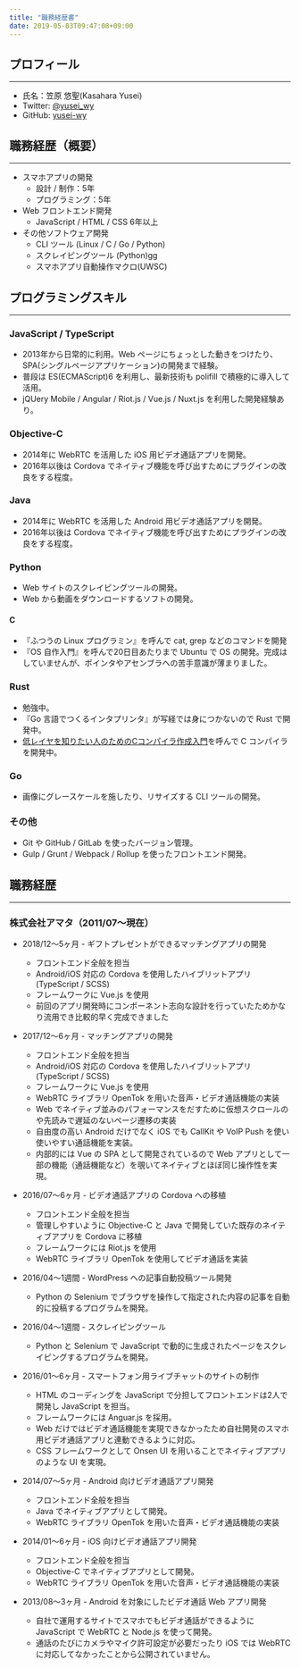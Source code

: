 ```yaml
---
title: "職務経歴書"
date: 2019-05-03T09:47:08+09:00
---
```


## プロフィール

---

* 氏名：笠原 悠聖(Kasahara Yusei)
* Twitter: [@yusei_wy](https://twitter.com/yusei_wy)
* GitHub: [yusei-wy](https://github.com/yusei-wy)


## 職務経歴（概要）

---

* スマホアプリの開発
  * 設計 / 制作：5年
  * プログラミング：5年
* Web フロントエンド開発
  * JavaScript / HTML / CSS 6年以上
* その他ソフトウェア開発
  * CLI ツール (Linux / C / Go / Python)
  * スクレイピングツール (Python)gg
  * スマホアプリ自動操作マクロ(UWSC)

## プログラミングスキル

---

### JavaScript / TypeScript
  * 2013年から日常的に利用。Web ページにちょっとした動きをつけたり、SPA(シングルページアプリケーション)の開発まで経験。
  * 普段は ES(ECMAScript)6 を利用し、最新技術も polifill で積極的に導入して活用。
  * jQUery Mobile / Angular / Riot.js / Vue.js / Nuxt.js を利用した開発経験あり。

### Objective-C
  * 2014年に WebRTC を活用した iOS 用ビデオ通話アプリを開発。
  * 2016年以後は Cordova でネイティブ機能を呼び出すためにプラグインの改良をする程度。

### Java
  * 2014年に WebRTC を活用した Android 用ビデオ通話アプリを開発。
  * 2016年以後は Cordova でネイティブ機能を呼び出すためにプラグインの改良をする程度。

### Python
  * Web サイトのスクレイピングツールの開発。
  * Web から動画をダウンロードするソフトの開発。

#### C
  * 『ふつうの Linux プログラミン』を呼んで cat, grep などのコマンドを開発
  * 『OS 自作入門』を呼んで20日目あたりまで Ubuntu で OS の開発。完成はしていませんが、ポインタやアセンブラへの苦手意識が薄まりました。

### Rust
  * 勉強中。
  * 『Go 言語でつくるインタプリンタ』が写経では身につかないので Rust で開発中。
  * [低レイヤを知りたい人のためのCコンパイラ作成入門](https://www.sigbus.info/compilerbook/)を呼んで C コンパイラを開発中。

### Go
  * 画像にグレースケールを施したり、リサイズする CLI ツールの開発。

### その他
  * Git や GitHub / GitLab を使ったバージョン管理。
  * Gulp / Grunt / Webpack / Rollup を使ったフロントエンド開発。

## 職務経歴

---

### 株式会社アマタ（2011/07〜現在）

- 2018/12〜5ヶ月 - ギフトプレゼントができるマッチングアプリの開発
  - フロントエンド全般を担当
  - Android/iOS 対応の Cordova を使用したハイブリットアプリ(TypeScript / SCSS)
  - フレームワークに Vue.js を使用
  - 前回のアプリ開発時にコンポーネント志向な設計を行っていたためかなり流用でき比較的早く完成できました

- 2017/12〜6ヶ月 - マッチングアプリの開発
  - フロントエンド全般を担当
  - Android/iOS 対応の Cordova を使用したハイブリットアプリ(TypeScript / SCSS)
  - フレームワークに Vue.js を使用
  - WebRTC ライブラリ OpenTok を用いた音声・ビデオ通話機能の実装
  - Web でネイティブ並みのパフォーマンスをだすために仮想スクロールのや先読みで遅延のないページ遷移の実装
  - 自由度の高い Android だけでなく iOS でも CallKit や VoIP Push を使い使いやすい通話機能を実装。
  - 内部的には Vue の SPA として開発されているので Web アプリとして一部の機能（通話機能など）を覗いてネイティブとほぼ同じ操作性を実現。

- 2016/07〜6ヶ月 - ビデオ通話アプリの Cordova への移植
  - フロントエンド全般を担当
  - 管理しやすいように Objective-C と Java で開発していた既存のネイティブアプリを Cordova に移植
  - フレームワークには Riot.js を使用
  - WebRTC ライブラリ OpenTok を使用してビデオ通話を実装

- 2016/04〜1週間 - WordPress への記事自動投稿ツール開発
  - Python の Selenium でブラウザを操作して指定された内容の記事を自動的に投稿するプログラムを開発。

- 2016/04〜1週間 - スクレイピングツール
  - Python と Selenium で JavaScript で動的に生成されたページをスクレイピングするプログラムを開発。

- 2016/01〜6ヶ月 - スマートフォン用ライブチャットのサイトの制作
  - HTML のコーディングを JavaScript で分担してフロントエンドは2人で開発し JavaScript を担当。
  - フレームワークには Anguar.js を採用。
  - Web だけではビデオ通話機能を実現できなかったため自社開発のスマホ用ビデオ通話アプリと連動できるように対応。
  - CSS フレームワークとして Onsen UI を用いることでネイティブアプリのような UI を実現。

- 2014/07〜5ヶ月 - Android 向けビデオ通話アプリ開発
  - フロントエンド全般を担当
  - Java でネイティブアプリとして開発。
  - WebRTC ライブラリ OpenTok を用いた音声・ビデオ通話機能の実装

- 2014/01〜6ヶ月 - iOS 向けビデオ通話アプリ開発
  - フロントエンド全般を担当
  - Objective-C でネイティブアプリとして開発。
  - WebRTC ライブラリ OpenTok を用いた音声・ビデオ通話機能の実装

- 2013/08〜3ヶ月 - Android を対象にしたビデオ通話 Web アプリ開発
  - 自社で運用するサイトでスマホでもビデオ通話ができるように JavaScript で WebRTC と Node.js を使って開発。
  - 通話のたびにカメラやマイク許可設定が必要だったり iOS では WebRTC に対応してなかったことから公開されていません。
